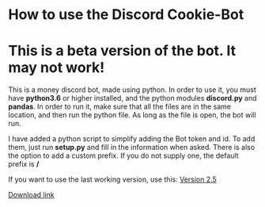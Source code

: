 # How to use the Discord Cookie-Bot

# This is a beta version of the bot. It may not work!

This is a money discord bot, made using python. In order to use it, you must have **python3.6** or higher installed, and the python modules **discord.py** and **pandas**. In order to run it, make sure that all the files are in the same location, and then run the python file. As long as the file is open, the bot will run.

I have added a python script to simplify adding the Bot token and id. To add them, just run **setup.py** and fill in the information when asked. There is also the option to add a custom prefix. If you do not supply one, the default prefix is **/**

If you want to use the last working version, use this: [Version 2.5](https://github.com/The-Canadians-Friend/Cookie-Bot/releases/tag/v2.5)

[Download link](https://github.com/The-Canadians-Friend/Cookie-Bot/archive/master.zip)
